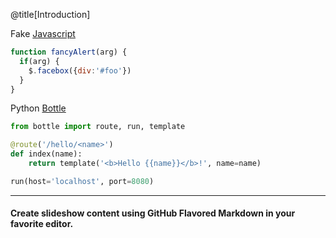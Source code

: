 
@title[Introduction]


Fake [Javascript](https://jquery.org/)
```javascript
function fancyAlert(arg) {
  if(arg) {
    $.facebox({div:'#foo'})
  }
}
```

Python [Bottle](https://bottlepy.org/)

```python
from bottle import route, run, template

@route('/hello/<name>')
def index(name):
    return template('<b>Hello {{name}}</b>!', name=name)

run(host='localhost', port=8080)
```

---------------------

#### Create slideshow content using GitHub Flavored Markdown in your favorite editor. 
